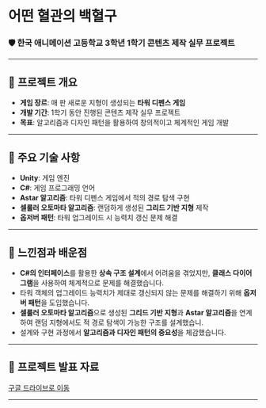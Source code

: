 # 어떤 혈관의 백혈구

### 🛡️ 한국 애니메이션 고등학교 3학년 1학기 콘텐츠 제작 실무 프로젝트

---

## 📌 프로젝트 개요
- **게임 장르**: 매 판 새로운 지형이 생성되는 **타워 디펜스 게임**
- **개발 기간**: 1학기 동안 진행된 콘텐츠 제작 실무 프로젝트
- **목표**: 알고리즘과 디자인 패턴을 활용하여 창의적이고 체계적인 게임 개발

---

## 🔑 주요 기술 사항
- **Unity**: 게임 엔진
- **C#**: 게임 프로그래밍 언어
- **Astar 알고리즘**: 타워 디펜스 게임에서 적의 경로 탐색 구현
- **셀룰러 오토마타 알고리즘**: 랜덤하게 생성된 **그리드 기반 지형** 제작
- **옵저버 패턴**: 타워 업그레이드 시 능력치 갱신 문제 해결

---

## 🤔 느낀점과 배운점
- **C#의 인터페이스**를 활용한 **상속 구조 설계**에서 어려움을 겪었지만, **클래스 다이어그램**을 사용하여 체계적으로 문제를 해결했습니다.
- 타워 객체의 업그레이드 능력치가 제대로 갱신되지 않는 문제를 해결하기 위해 **옵저버 패턴**을 도입했습니다.
- **셀룰러 오토마타 알고리즘**으로 생성된 **그리드 기반 지형**과 **Astar 알고리즘**을 연계하여 랜덤 지형에서도 적 경로 탐색이 가능한 구조를 설계했습니.
- 설계와 구현 과정에서 **알고리즘과 디자인 패턴의 중요성**을 체감했습니다.

---

## 📄 프로젝트 발표 자료
[구글 드라이브로 이동](https://drive.google.com/file/d/1BVJMNl9b_EALrI1KjviKOuDzYAB5BWKi/view?usp=drive_link)

---
